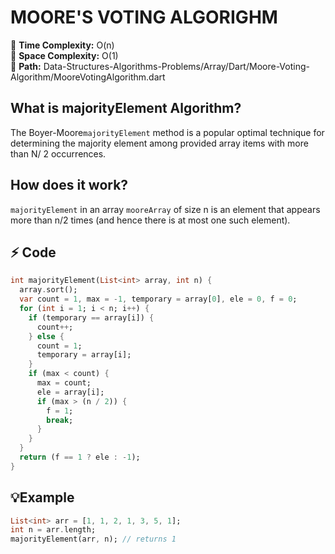 # MOORE'S VOTING ALGORIGHM
📌 **Time Complexity:** O(n) <br>
📌 **Space Complexity:** O(1) <br>
📌 **Path:** Data-Structures-Algorithms-Problems/Array/Dart/Moore-Voting-Algorithm/MooreVotingAlgorithm.dart

## What is majorityElement Algorithm?

The Boyer-Moore``majorityElement`` method is a popular optimal technique for determining the majority element among provided array items with more than N/ 2 occurrences.

## How does it work?
``majorityElement`` in an array ``mooreArray`` of size n is an element that appears more than n/2 times (and hence there is at most one such element).


## ⚡ Code
```dart
int majorityElement(List<int> array, int n) {
  array.sort();
  var count = 1, max = -1, temporary = array[0], ele = 0, f = 0;
  for (int i = 1; i < n; i++) {
    if (temporary == array[i]) {
      count++;
    } else {
      count = 1;
      temporary = array[i];
    }
    if (max < count) {
      max = count;
      ele = array[i];
      if (max > (n / 2)) {
        f = 1;
        break;
      }
    }
  }
  return (f == 1 ? ele : -1);
}
```
## 💡Example
```Dart
List<int> arr = [1, 1, 2, 1, 3, 5, 1];
int n = arr.length;
majorityElement(arr, n); // returns 1    
